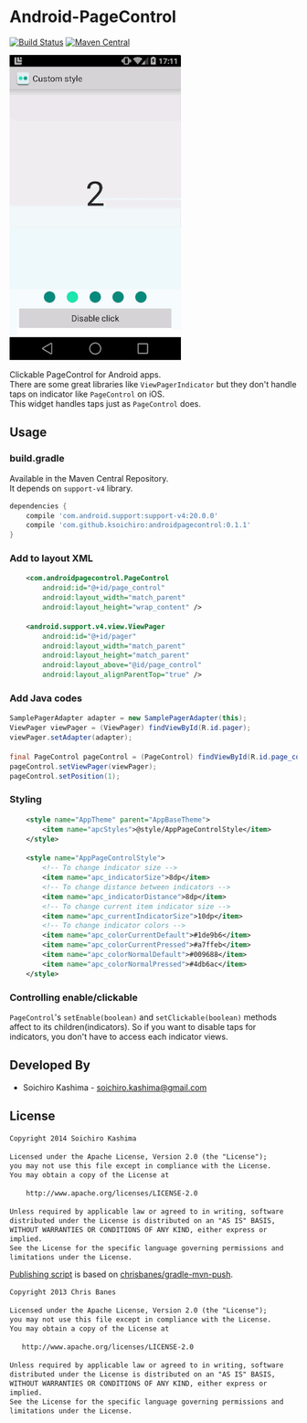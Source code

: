 # Android-PageControl

[![Build Status](https://travis-ci.org/ksoichiro/Android-PageControl.svg?branch=master)](https://travis-ci.org/ksoichiro/Android-PageControl)
[![Maven Central](http://img.shields.io/maven-central/v/com.github.ksoichiro/androidpagecontrol.svg)](https://github.com/ksoichiro/Android-PageControl/releases/latest)

![](demo.gif)

Clickable PageControl for Android apps.  
There are some great libraries like `ViewPagerIndicator` but they don't handle taps on indicator like `PageControl` on iOS.  
This widget handles taps just as `PageControl` does.

## Usage

### build.gradle

Available in the Maven Central Repository.  
It depends on `support-v4` library.

```groovy
dependencies {
    compile 'com.android.support:support-v4:20.0.0'
    compile 'com.github.ksoichiro:androidpagecontrol:0.1.1'
}
```

### Add to layout XML

```xml
    <com.androidpagecontrol.PageControl
        android:id="@+id/page_control"
        android:layout_width="match_parent"
        android:layout_height="wrap_content" />

    <android.support.v4.view.ViewPager
        android:id="@+id/pager"
        android:layout_width="match_parent"
        android:layout_height="match_parent"
        android:layout_above="@id/page_control"
        android:layout_alignParentTop="true" />
```

### Add Java codes

```java
SamplePagerAdapter adapter = new SamplePagerAdapter(this);
ViewPager viewPager = (ViewPager) findViewById(R.id.pager);
viewPager.setAdapter(adapter);

final PageControl pageControl = (PageControl) findViewById(R.id.page_control);
pageControl.setViewPager(viewPager);
pageControl.setPosition(1);
```

### Styling

```xml
    <style name="AppTheme" parent="AppBaseTheme">
        <item name="apcStyles">@style/AppPageControlStyle</item>
    </style>

    <style name="AppPageControlStyle">
        <!-- To change indicator size -->
        <item name="apc_indicatorSize">8dp</item>
        <!-- To change distance between indicators -->
        <item name="apc_indicatorDistance">8dp</item>
        <!-- To change current item indicator size -->
        <item name="apc_currentIndicatorSize">10dp</item>
        <!-- To change indicator colors -->
        <item name="apc_colorCurrentDefault">#1de9b6</item>
        <item name="apc_colorCurrentPressed">#a7ffeb</item>
        <item name="apc_colorNormalDefault">#009688</item>
        <item name="apc_colorNormalPressed">#4db6ac</item>
    </style>
```

### Controlling enable/clickable

`PageControl`'s `setEnable(boolean)` and `setClickable(boolean)` methods affect to its children(indicators).
So if you want to disable taps for indicators, you don't have to access each indicator views.

## Developed By

* Soichiro Kashima - <soichiro.kashima@gmail.com>

## License

    Copyright 2014 Soichiro Kashima

    Licensed under the Apache License, Version 2.0 (the "License");
    you may not use this file except in compliance with the License.
    You may obtain a copy of the License at

        http://www.apache.org/licenses/LICENSE-2.0

    Unless required by applicable law or agreed to in writing, software
    distributed under the License is distributed on an "AS IS" BASIS,
    WITHOUT WARRANTIES OR CONDITIONS OF ANY KIND, either express or implied.
    See the License for the specific language governing permissions and
    limitations under the License.

[Publishing script](kotlin-publish.gradle) is based on [chrisbanes/gradle-mvn-push](https://github.com/chrisbanes/gradle-mvn-push).

    Copyright 2013 Chris Banes

    Licensed under the Apache License, Version 2.0 (the "License");
    you may not use this file except in compliance with the License.
    You may obtain a copy of the License at

       http://www.apache.org/licenses/LICENSE-2.0

    Unless required by applicable law or agreed to in writing, software
    distributed under the License is distributed on an "AS IS" BASIS,
    WITHOUT WARRANTIES OR CONDITIONS OF ANY KIND, either express or implied.
    See the License for the specific language governing permissions and
    limitations under the License.
